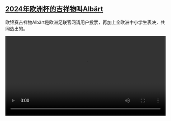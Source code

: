 <!--1718619424000-->
[2024年欧洲杯的吉祥物叫Albärt](https://www.dw.com/zh/2024%E5%B9%B4%E6%AC%A7%E6%B4%B2%E6%9D%AF%E7%9A%84%E5%90%89%E7%A5%A5%E7%89%A9%E5%8F%ABAlb%C3%A4rt/a-69235656)
------

<p>欧锦赛吉祥物Albärt是欧洲足联官网请用户投票，再加上全欧洲中小学生表决，共同选出的。</small></p><video src="https://tvdownloaddw-a.akamaihd.net/vps/webvideos/CHI/2024/DWVG/DWVGCHI240531_albaert-_01ICW_AVC_1280x720.mp4" controls style="width:100%"></video>
